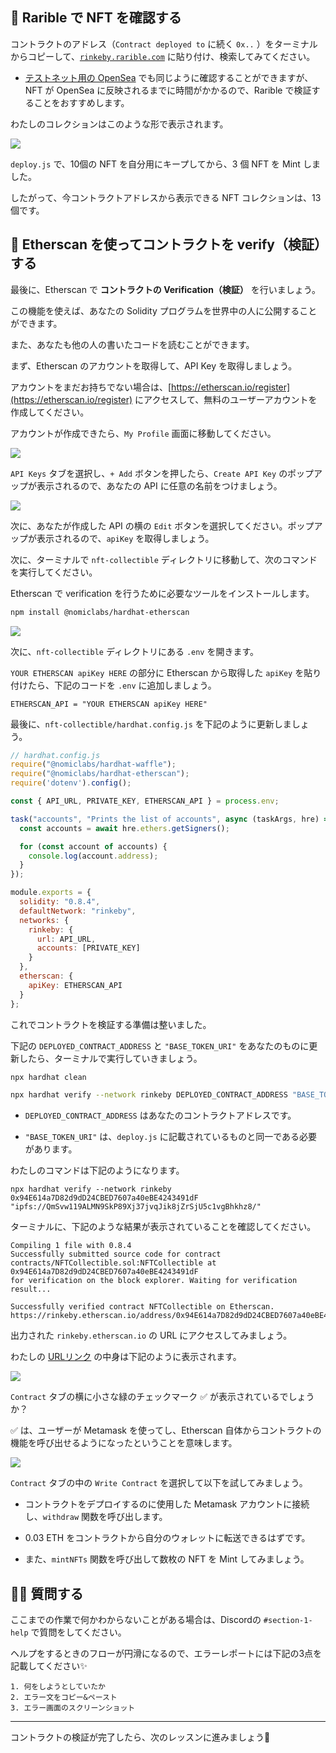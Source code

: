 🐝 Rarible で NFT を確認する
---

コントラクトのアドレス（`Contract deployed to` に続く `0x..` ）をターミナルからコピーして、[`rinkeby.rarible.com`](https://rinkeby.rarible.com/) に貼り付け、検索してみてください。

- [テストネット用の OpenSea](https://testnets.opensea.io/) でも同じように確認することができますが、NFT が OpenSea に反映されるまでに時間がかかるので、Rarible で検証することをおすすめします。

わたしのコレクションはこのような形で表示されます。

![](/public/images/Polygon-Generative-NFT/section-2/2_4_1.png)

`deploy.js` で、10個の NFT を自分用にキープしてから、3 個 NFT を Mint しました。

したがって、今コントラクトアドレスから表示できる NFT コレクションは、13個です。

📝 Etherscan を使ってコントラクトを verify（検証）する
----

最後に、Etherscan で **コントラクトの Verification（検証）** を行いましょう。

この機能を使えば、あなたの Solidity プログラムを世界中の人に公開することができます。

また、あなたも他の人の書いたコードを読むことができます。

まず、Etherscan のアカウントを取得して、API Key を取得しましょう。

アカウントをまだお持ちでない場合は、[https://etherscan.io/register](https://etherscan.io/register) にアクセスして、無料のユーザーアカウントを作成してください。

アカウントが作成できたら、`My Profile` 画面に移動してください。

![](/public/images/Polygon-Generative-NFT/section-2/2_4_2.png)

`API Keys` タブを選択し、`+ Add` ボタンを押したら、`Create API Key` のポップアップが表示されるので、あなたの API に任意の名前をつけましょう。

![](/public/images/Polygon-Generative-NFT/section-2/2_4_3.png)

次に、あなたが作成した API の横の `Edit` ボタンを選択してください。ポップアップが表示されるので、`apiKey` を取得しましょう。

次に、ターミナルで `nft-collectible` ディレクトリに移動して、次のコマンドを実行してください。

Etherscan で verification を行うために必要なツールをインストールします。

```bash
npm install @nomiclabs/hardhat-etherscan
```

![](/public/images/Polygon-Generative-NFT/section-2/2_4_4.png)

次に、`nft-collectible` ディレクトリにある `.env` を開きます。

`YOUR ETHERSCAN apiKey HERE` の部分に Etherscan から取得した `apiKey` を貼り付けたら、下記のコードを `.env` に追加しましょう。

```
ETHERSCAN_API = "YOUR ETHERSCAN apiKey HERE"
```

最後に、`nft-collectible/hardhat.config.js` を下記のように更新しましょう。

```javascript
// hardhat.config.js
require("@nomiclabs/hardhat-waffle");
require("@nomiclabs/hardhat-etherscan");
require('dotenv').config();

const { API_URL, PRIVATE_KEY, ETHERSCAN_API } = process.env;

task("accounts", "Prints the list of accounts", async (taskArgs, hre) => {
  const accounts = await hre.ethers.getSigners();

  for (const account of accounts) {
    console.log(account.address);
  }
});

module.exports = {
  solidity: "0.8.4",
  defaultNetwork: "rinkeby",
  networks: {
    rinkeby: {
      url: API_URL,
      accounts: [PRIVATE_KEY]
    }
  },
  etherscan: {
    apiKey: ETHERSCAN_API
  }
};
```

これでコントラクトを検証する準備は整いました。

下記の `DEPLOYED_CONTRACT_ADDRESS` と `"BASE_TOKEN_URI"` をあなたのものに更新したら、ターミナルで実行していきましょう。

```bash
npx hardhat clean

npx hardhat verify --network rinkeby DEPLOYED_CONTRACT_ADDRESS "BASE_TOKEN_URI"
```
- `DEPLOYED_CONTRACT_ADDRESS` はあなたのコントラクトアドレスです。

- `"BASE_TOKEN_URI"` は、`deploy.js` に記載されているものと同一である必要があります。


わたしのコマンドは下記のようになります。

```
npx hardhat verify --network rinkeby 0x94E614a7D82d9dD24CBED7607a40eBE4243491dF "ipfs://QmSvw119ALMN9SkP89Xj37jvqJik8jZrSjU5c1vgBhkhz8/"
```

ターミナルに、下記のような結果が表示されていることを確認してください。

```
Compiling 1 file with 0.8.4
Successfully submitted source code for contract
contracts/NFTCollectible.sol:NFTCollectible at 0x94E614a7D82d9dD24CBED7607a40eBE4243491dF
for verification on the block explorer. Waiting for verification result...

Successfully verified contract NFTCollectible on Etherscan.
https://rinkeby.etherscan.io/address/0x94E614a7D82d9dD24CBED7607a40eBE4243491dF#code
```

出力された `rinkeby.etherscan.io` の URL にアクセスしてみましょう。

わたしの [URLリンク](https://rinkeby.etherscan.io/address/0x94E614a7D82d9dD24CBED7607a40eBE4243491dF#code) の中身は下記のように表示されます。

![](/public/images/Polygon-Generative-NFT/section-2/2_4_5.png)

`Contract` タブの横に小さな緑のチェックマーク ✅ が表示されているでしょうか？

✅ は、ユーザーが Metamask を使ってし、Etherscan 自体からコントラクトの機能を呼び出せるようになったということを意味します。

![](/public/images/Polygon-Generative-NFT/section-2/2_4_6.png)

`Contract` タブの中の `Write Contract` を選択して以下を試してみましょう。

- コントラクトをデプロイするのに使用した Metamask アカウントに接続し、`withdraw` 関数を呼び出します。

- 0.03 ETH をコントラクトから自分のウォレットに転送できるはずです。

- また、`mintNFTs` 関数を呼び出して数枚の NFT を Mint してみましょう。

🙋‍♂️ 質問する
-------------------------------------------
ここまでの作業で何かわからないことがある場合は、Discordの `#section-1-help` で質問をしてください。

ヘルプをするときのフローが円滑になるので、エラーレポートには下記の3点を記載してください✨
```
1. 何をしようとしていたか
2. エラー文をコピー&ペースト
3. エラー画面のスクリーンショット
```

----

コントラクトの検証が完了したら、次のレッスンに進みましょう🎉
